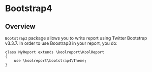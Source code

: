 # Bootstrap4

## Overview

`Bootstrap3` package allows you to write report using Twitter Bootstrap v3.3.7. In order to use Boostrap3 in your report, you do:

```
class MyReport extends \koolreport\KoolReport
{
    use \koolreport\bootstrap4\Theme;
}
```